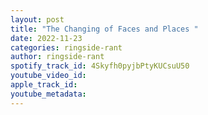 ```yaml
---
layout: post
title: "The Changing of Faces and Places "
date: 2022-11-23
categories: ringside-rant
author: ringside-rant
spotify_track_id: 4Skyfh0pyjbPtyKUCsuU50
youtube_video_id: 
apple_track_id: 
youtube_metadata: 
---
```


